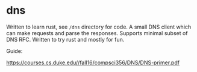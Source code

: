 # dns

Written to learn rust, see `/dns` directory for code. A small DNS client which can make requests and parse the responses. Supports minimal subset of DNS RFC. Written to try rust and mostly for fun.

Guide:

https://courses.cs.duke.edu//fall16/compsci356/DNS/DNS-primer.pdf
